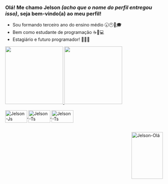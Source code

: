 ### Olá! Me chamo Jelson *(acho que o nome do perfil entregou isso)*, seja bem-vindo(a) ao meu perfil!

- Sou formando terceiro ano do ensino médio 🕢🕚🏫🎓
- Bem como estudante de programação ☕💾💻
- Estagiário e futuro programador! 📓👨‍💻   

<div>
  <a href="https://github.com/JJelsonRodrigues">
  <img height="185em" src="https://github-readme-stats.vercel.app/api?username=JJelsonRodrigues&show_icons=true&theme=kacho_ga&include_all_commits=true&count_private=true"/>
  <img height="185em" src="https://github-readme-stats.vercel.app/api/top-langs/?username=JJelsonRodrigues&layout=compact&langs_count=7&theme=kacho_ga"/>
</div>

<div style="display: inline_block"><br>
  <img align="center" alt="Jelson-Js" height="40" width="70" src="https://img.shields.io/badge/HTML-239120?style=for-the-badge&logo=html5&logoColor=white">
  <img align="center" alt="Jelson-Ts" height="40" width="70" src="https://img.shields.io/badge/JavaScript-F7DF1E?style=for-the-badge&logo=javascript&logoColor=black">
  <img align="center" alt="Jelson-Ts" height="40" width="70" src="https://img.shields.io/badge/Java-ED8B00?style=for-the-badge&logo=java&logoColor=white">
 </div>
 
  ##
  
  
<div>
 <img align="right" alt="Jelson-Olá" height="150" width="100" src="https://media.discordapp.net/attachments/881675315439611924/882758897700569098/Webp.net-gifmaker.gif?width=453&height=453">
</div>
